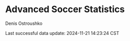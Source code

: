 # Advanced Soccer Statistics
Denis Ostroushko

<!-- gfm -->

Last successful data update: 2024-11-21 14:23:24 CST
